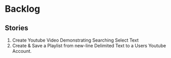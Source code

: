 Backlog
=======

Stories
-------
1. Create Youtube Video Demonstrating Searching Select Text	
2. Create & Save a Playlist from new-line Delimited Text to a Users Youtube Account.

